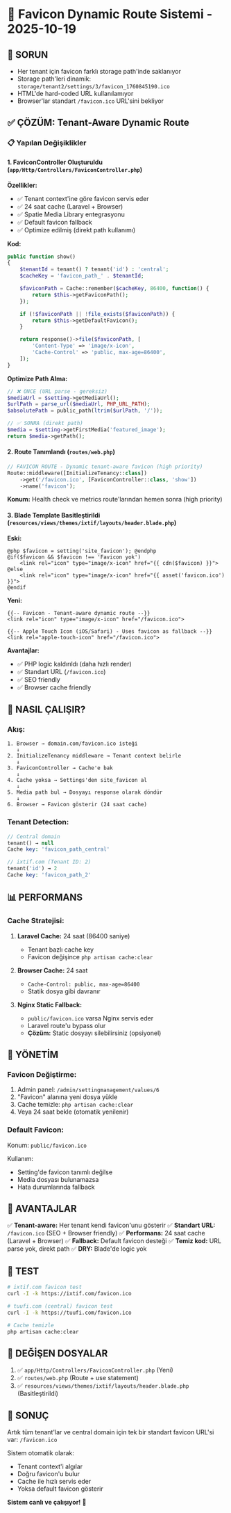 # 🎨 Favicon Dynamic Route Sistemi - 2025-10-19

## 🎯 SORUN
- Her tenant için favicon farklı storage path'inde saklanıyor
- Storage path'leri dinamik: `storage/tenant2/settings/3/favicon_1760845190.ico`
- HTML'de hard-coded URL kullanılamıyor
- Browser'lar standart `/favicon.ico` URL'sini bekliyor

## ✅ ÇÖZÜM: Tenant-Aware Dynamic Route

### 📋 Yapılan Değişiklikler

#### 1. **FaviconController Oluşturuldu** (`app/Http/Controllers/FaviconController.php`)

**Özellikler:**
- ✅ Tenant context'ine göre favicon servis eder
- ✅ 24 saat cache (Laravel + Browser)
- ✅ Spatie Media Library entegrasyonu
- ✅ Default favicon fallback
- ✅ Optimize edilmiş (direkt path kullanımı)

**Kod:**
```php
public function show()
{
    $tenantId = tenant() ? tenant('id') : 'central';
    $cacheKey = 'favicon_path_' . $tenantId;

    $faviconPath = Cache::remember($cacheKey, 86400, function() {
        return $this->getFaviconPath();
    });

    if (!$faviconPath || !file_exists($faviconPath)) {
        return $this->getDefaultFavicon();
    }

    return response()->file($faviconPath, [
        'Content-Type' => 'image/x-icon',
        'Cache-Control' => 'public, max-age=86400',
    ]);
}
```

**Optimize Path Alma:**
```php
// ❌ ÖNCE (URL parse - gereksiz)
$mediaUrl = $setting->getMediaUrl();
$urlPath = parse_url($mediaUrl, PHP_URL_PATH);
$absolutePath = public_path(ltrim($urlPath, '/'));

// ✅ SONRA (direkt path)
$media = $setting->getFirstMedia('featured_image');
return $media->getPath();
```

#### 2. **Route Tanımlandı** (`routes/web.php`)

```php
// FAVICON ROUTE - Dynamic tenant-aware favicon (high priority)
Route::middleware([InitializeTenancy::class])
    ->get('/favicon.ico', [FaviconController::class, 'show'])
    ->name('favicon');
```

**Konum:** Health check ve metrics route'larından hemen sonra (high priority)

#### 3. **Blade Template Basitleştirildi** (`resources/views/themes/ixtif/layouts/header.blade.php`)

**Eski:**
```blade
@php $favicon = setting('site_favicon'); @endphp
@if($favicon && $favicon !== 'Favicon yok')
    <link rel="icon" type="image/x-icon" href="{{ cdn($favicon) }}">
@else
    <link rel="icon" type="image/x-icon" href="{{ asset('favicon.ico') }}">
@endif
```

**Yeni:**
```blade
{{-- Favicon - Tenant-aware dynamic route --}}
<link rel="icon" type="image/x-icon" href="/favicon.ico">

{{-- Apple Touch Icon (iOS/Safari) - Uses favicon as fallback --}}
<link rel="apple-touch-icon" href="/favicon.ico">
```

**Avantajlar:**
- ✅ PHP logic kaldırıldı (daha hızlı render)
- ✅ Standart URL (`/favicon.ico`)
- ✅ SEO friendly
- ✅ Browser cache friendly

## 🚀 NASIL ÇALIŞIR?

### **Akış:**

```
1. Browser → domain.com/favicon.ico isteği
   ↓
2. InitializeTenancy middleware → Tenant context belirle
   ↓
3. FaviconController → Cache'e bak
   ↓
4. Cache yoksa → Settings'den site_favicon al
   ↓
5. Media path bul → Dosyayı response olarak döndür
   ↓
6. Browser → Favicon gösterir (24 saat cache)
```

### **Tenant Detection:**

```php
// Central domain
tenant() → null
Cache key: 'favicon_path_central'

// ixtif.com (Tenant ID: 2)
tenant('id') → 2
Cache key: 'favicon_path_2'
```

## 📊 PERFORMANS

### **Cache Stratejisi:**

1. **Laravel Cache:** 24 saat (86400 saniye)
   - Tenant bazlı cache key
   - Favicon değişince `php artisan cache:clear`

2. **Browser Cache:** 24 saat
   - `Cache-Control: public, max-age=86400`
   - Statik dosya gibi davranır

3. **Nginx Static Fallback:**
   - `public/favicon.ico` varsa Nginx servis eder
   - Laravel route'u bypass olur
   - **Çözüm:** Static dosyayı silebilirsiniz (opsiyonel)

## 🔧 YÖNETİM

### **Favicon Değiştirme:**

1. Admin panel: `/admin/settingmanagement/values/6`
2. "Favicon" alanına yeni dosya yükle
3. Cache temizle: `php artisan cache:clear`
4. Veya 24 saat bekle (otomatik yenilenir)

### **Default Favicon:**

Konum: `public/favicon.ico`

Kullanım:
- Setting'de favicon tanımlı değilse
- Media dosyası bulunamazsa
- Hata durumlarında fallback

## 🎯 AVANTAJLAR

✅ **Tenant-aware:** Her tenant kendi favicon'unu gösterir
✅ **Standart URL:** `/favicon.ico` (SEO + Browser friendly)
✅ **Performans:** 24 saat cache (Laravel + Browser)
✅ **Fallback:** Default favicon desteği
✅ **Temiz kod:** URL parse yok, direkt path
✅ **DRY:** Blade'de logic yok

## 🧪 TEST

```bash
# ixtif.com favicon test
curl -I -k https://ixtif.com/favicon.ico

# tuufi.com (central) favicon test
curl -I -k https://tuufi.com/favicon.ico

# Cache temizle
php artisan cache:clear
```

## 📁 DEĞİŞEN DOSYALAR

1. ✅ `app/Http/Controllers/FaviconController.php` (Yeni)
2. ✅ `routes/web.php` (Route + use statement)
3. ✅ `resources/views/themes/ixtif/layouts/header.blade.php` (Basitleştirildi)

## 🎉 SONUÇ

Artık tüm tenant'lar ve central domain için tek bir standart favicon URL'si var: `/favicon.ico`

Sistem otomatik olarak:
- Tenant context'i algılar
- Doğru favicon'u bulur
- Cache ile hızlı servis eder
- Yoksa default favicon gösterir

**Sistem canlı ve çalışıyor!** 🚀
